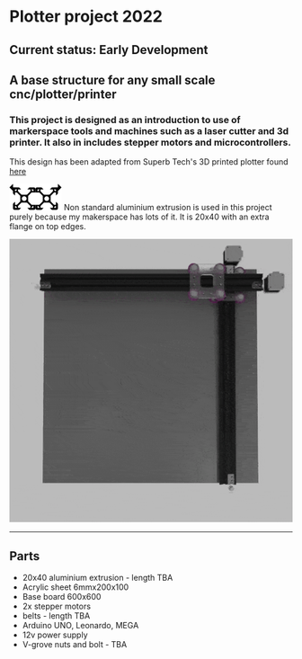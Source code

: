 
# Plotter project 2022
## Current status: Early Development

## A base structure for any small scale cnc/plotter/printer

### This project is designed as an introduction to use of markerspace tools and machines such as a laser cutter and 3d printer. It also in includes stepper motors and microcontrollers.

This design has been adapted from Superb Tech's 3D printed plotter found [here](https://www.youtube.com/watch?v=WgsTyhX311E)

![railProfile](SVGs/RailProfile.svg)
Non standard aluminium extrusion is used in this project purely because my makerspace has lots of it.
It is 20x40 with an extra flange on top edges. 

![gif](referenceDocs/v3GIF.gif)

---

## Parts
- 20x40 aluminium extrusion - length TBA
- Acrylic sheet 6mmx200x100
- Base board 600x600
- 2x stepper motors
- belts - length TBA
- Arduino UNO, Leonardo, MEGA
- 12v power supply
- V-grove nuts and bolt - TBA

